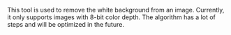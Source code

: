 This tool is used to remove the white background from an image. Currently, it only supports images with 8-bit color depth. The algorithm has a lot of steps and will be optimized in the future.

